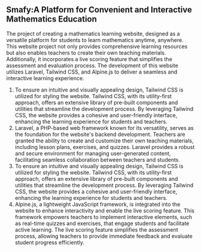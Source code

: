 ## Smafy:A Platform for Convenient and Interactive Mathematics Education

The project of creating a mathematics learning website, designed as a versatile platform for students to learn mathematics anytime, anywhere. This website project not only provides comprehensive learning resources but also enables teachers to create their own teaching materials. Additionally, it incorporates a live scoring feature that simplifies the assessment and evaluation process. The development of this website utilizes Laravel, Tailwind CSS, and Alpine.js to deliver a seamless and interactive learning experience.

1. To ensure an intuitive and visually appealing design, Tailwind CSS is utilized for styling the website. Tailwind CSS, with its utility-first approach, offers an extensive library of pre-built components and utilities that streamline the development process. By leveraging Tailwind CSS, the website provides a cohesive and user-friendly interface, enhancing the learning experience for students and teachers.
2. Laravel, a PHP-based web framework known for its versatility, serves as the foundation for the website's backend development. Teachers are granted the ability to create and customize their own teaching materials, including lesson plans, exercises, and quizzes. Laravel provides a robust and secure environment for managing user-generated content, facilitating seamless collaboration between teachers and students.
3. To ensure an intuitive and visually appealing design, Tailwind CSS is utilized for styling the website. Tailwind CSS, with its utility-first approach, offers an extensive library of pre-built components and utilities that streamline the development process. By leveraging Tailwind CSS, the website provides a cohesive and user-friendly interface, enhancing the learning experience for students and teachers.
4. Alpine.js, a lightweight JavaScript framework, is integrated into the website to enhance interactivity and enable the live scoring feature. This framework empowers teachers to implement interactive elements, such as real-time quizzes and exercises, that engage students and facilitate active learning. The live scoring feature simplifies the assessment process, allowing teachers to provide immediate feedback and evaluate student progress efficiently.
